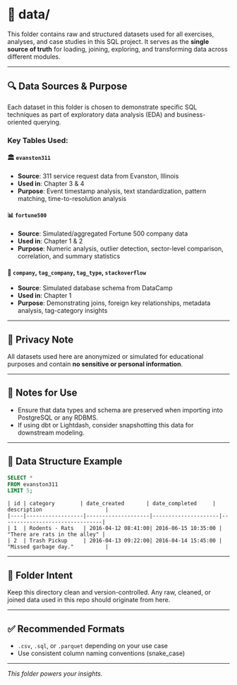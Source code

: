 # 📂 data/

This folder contains raw and structured datasets used for all exercises, analyses, and case studies in this SQL project. It serves as the **single source of truth** for loading, joining, exploring, and transforming data across different modules.

---

## 🔍 Data Sources & Purpose

Each dataset in this folder is chosen to demonstrate specific SQL techniques as part of exploratory data analysis (EDA) and business-oriented querying.

### Key Tables Used:

#### 🏛️ `evanston311`

* **Source**: 311 service request data from Evanston, Illinois
* **Used in**: Chapter 3 & 4
* **Purpose**: Event timestamp analysis, text standardization, pattern matching, time-to-resolution analysis

#### 📊 `fortune500`

* **Source**: Simulated/aggregated Fortune 500 company data
* **Used in**: Chapter 1 & 2
* **Purpose**: Numeric analysis, outlier detection, sector-level comparison, correlation, and summary statistics

#### 🏢 `company`, `tag_company`, `tag_type`, `stackoverflow`

* **Source**: Simulated database schema from DataCamp
* **Used in**: Chapter 1
* **Purpose**: Demonstrating joins, foreign key relationships, metadata analysis, tag-category insights

---

## 🔐 Privacy Note

All datasets used here are anonymized or simulated for educational purposes and contain **no sensitive or personal information**.

---

## 📌 Notes for Use

* Ensure that data types and schema are preserved when importing into PostgreSQL or any RDBMS.
* If using dbt or Lightdash, consider snapshotting this data for downstream modeling.

---

## 🧪 Data Structure Example

```sql
SELECT *
FROM evanston311
LIMIT 5;
```

```text
| id | category        | date_created       | date_completed     | description                    |
|----|------------------|--------------------|---------------------|--------------------------------|
| 1  | Rodents - Rats   | 2016-04-12 08:41:00| 2016-06-15 10:35:00 | "There are rats in the alley" |
| 2  | Trash Pickup     | 2016-04-13 09:22:00| 2016-04-14 15:45:00 | "Missed garbage day."          |
```

---

## 🧭 Folder Intent

Keep this directory clean and version-controlled. Any raw, cleaned, or joined data used in this repo should originate from here.

---

## ✅ Recommended Formats

* `.csv`, `.sql`, or `.parquet` depending on your use case
* Use consistent column naming conventions (snake\_case)

---

*This folder powers your insights.*

